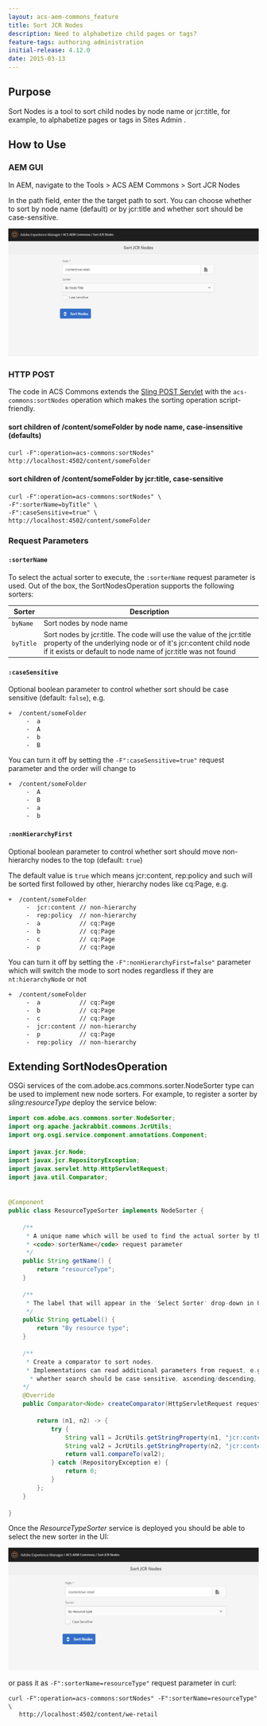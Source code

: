 ```yaml
---
layout: acs-aem-commons_feature
title: Sort JCR Nodes
description: Need to alphabetize child pages or tags?
feature-tags: authoring administration
initial-release: 4.12.0
date: 2015-03-13
---
```


## Purpose

Sort Nodes is a tool to sort child nodes by node name or jcr:title, for example, to alphabetize pages or tags in Sites Admin .

## How to Use

### AEM GUI
In AEM, navigate to the Tools > ACS AEM Commons > Sort JCR Nodes

In the path field, enter the the target path to sort. You can choose whether to sort by node name (default) or by jcr:title and whether sort should be case-sensitive.

![Sort Nodes - Web UI](images/sort-nodes.png)

### HTTP POST

The code in ACS Commons extends the [Sling POST Servlet](https://sling.apache.org/documentation/bundles/manipulating-content-the-slingpostservlet-servlets-post.html) with the `acs-commons:sortNodes` operation which makes the sorting operation script-friendly. 

####  sort children of /content/someFolder by node name, case-insensitive (defaults)
```
curl -F":operation=acs-commons:sortNodes" http://localhost:4502/content/someFolder
```
####  sort children of /content/someFolder by jcr:title, case-sensitive 
```
curl -F":operation=acs-commons:sortNodes" \
-F":sorterName=byTitle" \
-F":caseSensitive=true" \
http://localhost:4502/content/someFolder
```


### Request Parameters
#### `:sorterName`
To select the actual sorter to execute, the `:sorterName` request parameter is used. Out of the box, the SortNodesOperation supports the following sorters:

| Sorter | Description |
| --------------- | --------------- | 
| `byName` | Sort nodes by node name |
| `byTitle` |Sort nodes by jcr:title. The code will use the value of the jcr:title property of the underlying node or of it's jcr:content child node if it exists or default to node name of jcr:title was not found |


#### `:caseSensitive`

Optional boolean parameter to control whether sort should be case sensitive (default: `false`), e.g.
```  
+  /content/someFolder
     -  a           
     -  A           
     -  b           
     -  B           
```
You can turn it off by setting the `-F":caseSensitive=true"` request parameter and the order will change to
```  
+  /content/someFolder
     -  A           
     -  B           
     -  a           
     -  b           
```

#### `:nonHierarchyFirst`

Optional boolean parameter to control whether sort should move non-hierarchy nodes to the top (default: `true`)

The default value is `true` which means jcr:content, rep:policy and such will be sorted first followed by other, hierarchy nodes like cq:Page, e.g. 
```  
+  /content/someFolder
     -  jcr:content // non-hierarchy
     -  rep:policy  // non-hierarchy
     -  a           // cq:Page
     -  b           // cq:Page
     -  c           // cq:Page
     -  p           // cq:Page
```

You can turn it off by setting the `-F":nonHierarchyFirst=false"` parameter
which will switch the mode to sort nodes regardless if they are `nt:hierarchyNode` or not
```  
+  /content/someFolder
     -  a           // cq:Page
     -  b           // cq:Page
     -  c           // cq:Page
     -  jcr:content // non-hierarchy
     -  p           // cq:Page
     -  rep:policy  // non-hierarchy
```

## Extending SortNodesOperation

OSGi services of the com.adobe.acs.commons.sorter.NodeSorter type can be used to implement new node sorters. For example, to register a sorter by _sling:resourceType_  deploy the service below:

```java
import com.adobe.acs.commons.sorter.NodeSorter;
import org.apache.jackrabbit.commons.JcrUtils;
import org.osgi.service.component.annotations.Component;

import javax.jcr.Node;
import javax.jcr.RepositoryException;
import javax.servlet.http.HttpServletRequest;
import java.util.Comparator;


@Component
public class ResourceTypeSorter implements NodeSorter {

    /**
     * A unique name which will be used to find the actual sorter by the
     * <code>:sorterName</code> request parameter
     */
    public String getName() {
        return "resourceType";
    }

    /**
     * The label that will appear in the 'Select Sorter' drop-down in UI
     */
    public String getLabel() {
        return "By resource type";
    }

    /**
     * Create a comparator to sort nodes.
     * Implementations can read additional parameters from request, e.g.
      * whether search should be case-sensitive, ascending/descending, etc.
    */
    @Override
    public Comparator<Node> createComparator(HttpServletRequest request) {

        return (n1, n2) -> {
            try {
                String val1 = JcrUtils.getStringProperty(n1, "jcr:content/sling:resourceType", "");
                String val2 = JcrUtils.getStringProperty(n2, "jcr:content/sling:resourceType", "");
                return val1.compareTo(val2);
            } catch (RepositoryException e) {
                return 0;
            }
        };
    }

}
```

Once the _ResourceTypeSorter_ service is deployed you should be able to select the new sorter in the UI: 

![Custom Sorter](images/custom-sorter.png)

or pass it as `-F":sorterName=resourceType"` request parameter in curl:

```
curl -F":operation=acs-commons:sortNodes" -F":sorterName=resourceType" \
   http://localhost:4502/content/we-retail
```
